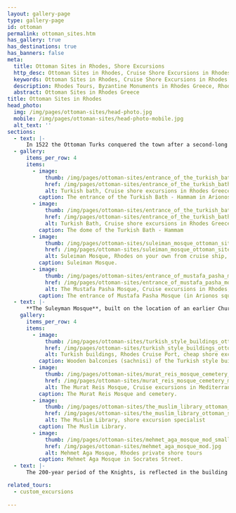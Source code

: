 ```yaml
---
layout: gallery-page
type: gallery-page
id: ottoman
permalink: ottoman_sites.htm
has_gallery: true
has_destinations: true
has_banners: false
meta:
  title: Ottoman Sites in Rhodes, Shore Excursions
  http_desc: Ottoman Sites in Rhodes, Cruise Shore Excursions in Rhodes Greece
  keywords: Ottoman Sites in Rhodes, Cruise Shore Excursions in Rhodes Greece
  description: Rhodes Tours, Byzantine Monuments in Rhodes Greece, Rhodes Historical Tours, Byzantine Archaeological Sights Landmarks and Architecture
  abstract: Ottoman Sites in Rhodes Greece
title: Ottoman Sites in Rhodes
head_photo:
  img: /img/pages/ottoman-sites/head-photo.jpg
  mobile: /img/pages/ottoman-sites/head-photo-mobile.jpg
  alt_text: ''
sections:
  - text: |-
      In 1522 the Ottoman Turks conquered the town after a second-long siege. New buildings were constructed: mosques, public baths and mansions for the new patrons. After the establishment of their sovereignty on the island, the Ottoman Turks converted most of the churches into mosques and transformed the most important houses into private mansions or public buildings. 
  - gallery:
      items_per_row: 4
      items:
        - image:
            thumb: /img/pages/ottoman-sites/entrance_of_the_turkish_bath_hammam_mod_small.jpg
            href: /img/pages/ottoman-sites/entrance_of_the_turkish_bath_hammam_mod.jpg
            alt: Turkish bath, Cruise shore excursions in Rhodes Greece, Rhodes Private Tours
          caption: The entrance of the Turkish Bath - Hammam in Arionos square. Built in the 16th century
        - image:
            thumb: /img/pages/ottoman-sites/entrance_of_the_turkish_bath_hammam_2_mod_small.jpg
            href: /img/pages/ottoman-sites/entrance_of_the_turkish_bath_hammam_2_mod.jpg
            alt: Turkish Bath, Cruise shore excursions in Rhodes Greece, Rhodes Private Tours
          caption: The dome of the Turkish Bath - Hammam
        - image:
            thumb: /img/pages/ottoman-sites/suleiman_mosque_ottoman_sites_mod_small.png
            href: /img/pages/ottoman-sites/suleiman_mosque_ottoman_sites_mod.jpg
            alt: Suleiman Mosque, Rhodes on your own from cruise ship, Rhodes Private Tours
          caption: Suleiman Mosque.
        - image:
            thumb: /img/pages/ottoman-sites/entrance_of_mustafa_pasha_mosque_mod_small.jpg
            href: /img/pages/ottoman-sites/entrance_of_mustafa_pasha_mosque_mod.jpg
            alt: The Mustafa Pasha Mosque, Cruise excursions in Rhodes, Private Tours in Rhodes
          caption: The entrance of Mustafa Pasha Mosque (in Arionos square).
  - text: |-
      **The Suleyman Mosque**, built on the location of an earlier Church of the Apostles, was constructed in honor of the Sultan after his conquest of Rhodes in 1522 and rebuilt in 1828. it's open just for prayers and to not the general public. The **Ottoman Library** was founded in 1794 by Hafiz Ahmet Aga is situated opposite the Suleyman Mosque. The building is well preserved and has a small courtyard and garden. It houses a priceless collection of handwritten Korans, rare illuminated Persian manuscripts and scrolls written in Turkish, Arabian and Persian the most significant scroll narrates the siege and conquest of the Rhodes by the Turks in 1522. Only the front room can be visited.
    gallery:
      items_per_row: 4
      items:
        - image:
            thumb: /img/pages/ottoman-sites/turkish_style_buildings_ottoman_sites_mod_small.jpg
            href: /img/pages/ottoman-sites/turkish_style_buildings_ottoman_sites_mod.jpg
            alt: Turkish buildings, Rhodes Cruise Port, cheap shore excursions
          caption: Wooden balconies (sachnisi) of the Turkish style buildings.
        - image:
            thumb: /img/pages/ottoman-sites/murat_reis_mosque_cemetery_mod_small.jpg
            href: /img/pages/ottoman-sites/murat_reis_mosque_cemetery_mod.jpg
            alt: The Murat Reis Mosque, Cruise excursions in Mediterranean Sea
          caption: The Murat Reis Mosque and cemetery.
        - image:
            thumb: /img/pages/ottoman-sites/the_muslim_library_ottoman_sites_mod_small.jpg
            href: /img/pages/ottoman-sites/the_muslim_library_ottoman_sites_mod.jpg
            alt: The Muslim Library, shore excursion specialist
          caption: The Muslim Library.
        - image:
            thumb: /img/pages/ottoman-sites/mehmet_aga_mosque_mod_small.jpg
            href: /img/pages/ottoman-sites/mehmet_aga_mosque_mod.jpg
            alt: Mehmet Aga Mosque, Rhodes private shore tours
          caption: Mehmet Aga Mosque in Socrates Street.       
  - text: |-
      The 200-year period of the Knights, is reflected in the building facades with sculptured decorations, the arched gates and hewn stone walls. The Turks enriched these elements with architectural contributions of their own, such as wooden balconies and communal fountains and baths which they adapted to the local climate and culture. There is currently an effort to preserve the remaining Turkish homes. What remains of the Turkish influence on Rhodes can be seen in the mixture of oriental and western architecture in Rhodes Town, reflecting the multifaceted history of the Island.

related_tours:
  - custom_excursions
       
---
```

